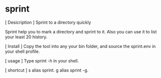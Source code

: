 sprint
======
[ Desicription ]
Sprint to a directory quickly

Sprint help you to mark a directory and sprint to it. Also you can use it to list your least 20 history.

[ Install ]
Copy the tool into any your bin folder, and source the sprint.env in your shell profile.

[ usage ]
Type sprint -h in your shell.

[ shortcut ]
s alias sprint.
g alias sprint -g.
